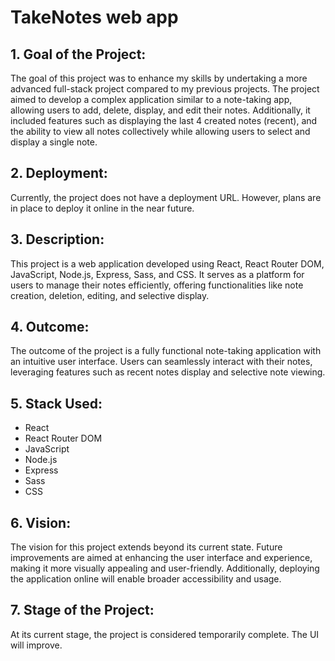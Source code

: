 # TakeNotes web app

## 1. Goal of the Project:

The goal of this project was to enhance my skills by undertaking a more advanced full-stack project compared to my previous projects. The project aimed to develop a complex application similar to a note-taking app, allowing users to add, delete, display, and edit their notes. Additionally, it included features such as displaying the last 4 created notes (recent), and the ability to view all notes collectively while allowing users to select and display a single note.

## 2. Deployment:

Currently, the project does not have a deployment URL. However, plans are in place to deploy it online in the near future.

## 3. Description:

This project is a web application developed using React, React Router DOM, JavaScript, Node.js, Express, Sass, and CSS. It serves as a platform for users to manage their notes efficiently, offering functionalities like note creation, deletion, editing, and selective display.

## 4. Outcome:

The outcome of the project is a fully functional note-taking application with an intuitive user interface. Users can seamlessly interact with their notes, leveraging features such as recent notes display and selective note viewing.

## 5. Stack Used:

- React
- React Router DOM
- JavaScript
- Node.js
- Express
- Sass
- CSS

## 6. Vision:

The vision for this project extends beyond its current state. Future improvements are aimed at enhancing the user interface and experience, making it more visually appealing and user-friendly. Additionally, deploying the application online will enable broader accessibility and usage.

## 7. Stage of the Project:

At its current stage, the project is considered temporarily complete. The UI will improve.
